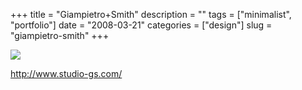 +++
title = "Giampietro+Smith"
description = ""
tags = ["minimalist", "portfolio"]
date = "2008-03-21"
categories = ["design"]
slug = "giampietro-smith"
+++


 

  <div id="screens-thumbs" class="clearfix">
    <div class="txt-center" id="design-submission"><a href="http://www.studio-gs.com/"><img id='bluga-thumbnail-800' class='bluga-thumbnail large' src='/media/bluga/
wt47f2778fc8e22_0.jpg'/></a></div>  
  </div>   
<p><a href="http://www.studio-gs.com/">http://www.studio-gs.com/</a></p>




